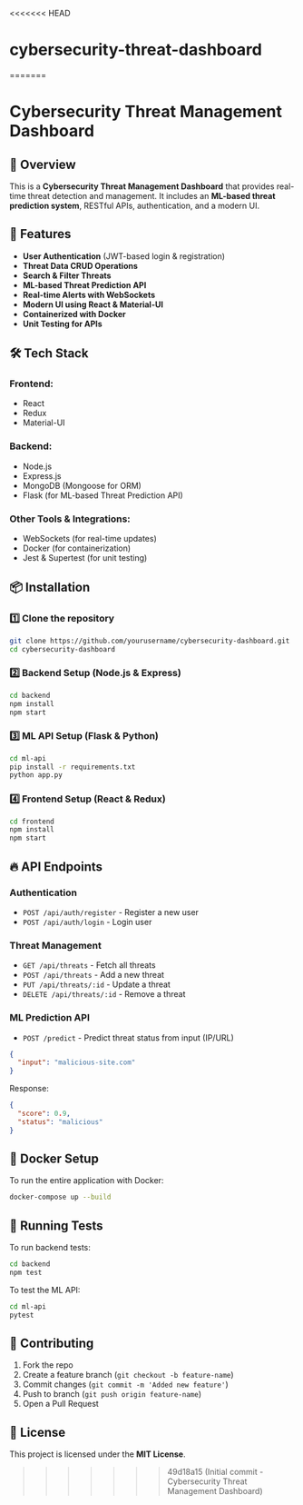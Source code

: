 <<<<<<< HEAD
# cybersecurity-threat-dashboard
=======
# Cybersecurity Threat Management Dashboard

## 🚀 Overview
This is a **Cybersecurity Threat Management Dashboard** that provides real-time threat detection and management. It includes an **ML-based threat prediction system**, RESTful APIs, authentication, and a modern UI.

## 📌 Features
- **User Authentication** (JWT-based login & registration)
- **Threat Data CRUD Operations**
- **Search & Filter Threats**
- **ML-based Threat Prediction API**
- **Real-time Alerts with WebSockets**
- **Modern UI using React & Material-UI**
- **Containerized with Docker**
- **Unit Testing for APIs**

## 🛠️ Tech Stack
### **Frontend:**
- React
- Redux
- Material-UI

### **Backend:**
- Node.js
- Express.js
- MongoDB (Mongoose for ORM)
- Flask (for ML-based Threat Prediction API)

### **Other Tools & Integrations:**
- WebSockets (for real-time updates)
- Docker (for containerization)
- Jest & Supertest (for unit testing)

## 📦 Installation
### **1️⃣ Clone the repository**
```sh
git clone https://github.com/yourusername/cybersecurity-dashboard.git
cd cybersecurity-dashboard
```

### **2️⃣ Backend Setup (Node.js & Express)**
```sh
cd backend
npm install
npm start
```

### **3️⃣ ML API Setup (Flask & Python)**
```sh
cd ml-api
pip install -r requirements.txt
python app.py
```

### **4️⃣ Frontend Setup (React & Redux)**
```sh
cd frontend
npm install
npm start
```

## 🔥 API Endpoints
### **Authentication**
- `POST /api/auth/register` - Register a new user
- `POST /api/auth/login` - Login user

### **Threat Management**
- `GET /api/threats` - Fetch all threats
- `POST /api/threats` - Add a new threat
- `PUT /api/threats/:id` - Update a threat
- `DELETE /api/threats/:id` - Remove a threat

### **ML Prediction API**
- `POST /predict` - Predict threat status from input (IP/URL)
```json
{
  "input": "malicious-site.com"
}
```
Response:
```json
{
  "score": 0.9,
  "status": "malicious"
}
```

## 🐳 Docker Setup
To run the entire application with Docker:
```sh
docker-compose up --build
```

## 🧪 Running Tests
To run backend tests:
```sh
cd backend
npm test
```
To test the ML API:
```sh
cd ml-api
pytest
```

## 🤝 Contributing
1. Fork the repo
2. Create a feature branch (`git checkout -b feature-name`)
3. Commit changes (`git commit -m 'Added new feature'`)
4. Push to branch (`git push origin feature-name`)
5. Open a Pull Request

## 📜 License
This project is licensed under the **MIT License**.

>>>>>>> 49d18a15 (Initial commit - Cybersecurity Threat Management Dashboard)
